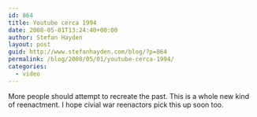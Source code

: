 ```yaml
---
id: 864
title: Youtube cerca 1994
date: 2008-05-01T13:24:40+00:00
author: Stefan Hayden
layout: post
guid: http://www.stefanhayden.com/blog/?p=864
permalink: /blog/2008/05/01/youtube-cerca-1994/
categories:
  - video
---
```

More people should attempt to recreate the past. This is a whole new kind of reenactment. I hope civial war reenactors pick this up soon too.

<object width="425" height="355"><param name="movie" value="http://www.youtube.com/v/zpmapmXWmOQ&hl=en"></param><param name="wmode" value="transparent"></param><embed src="http://www.youtube.com/v/zpmapmXWmOQ&hl=en" type="application/x-shockwave-flash" wmode="transparent" width="425" height="355"></embed></object>